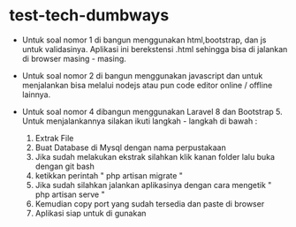 # test-tech-dumbways

- Untuk soal nomor 1 di bangun menggunakan html,bootstrap, dan js untuk validasinya. Aplikasi ini berekstensi .html sehingga bisa di jalankan di browser masing - masing.

- Untuk soal nomor 2 di bangun menggunakan javascript dan untuk menjalankan bisa melalui nodejs atau pun code editor online / offline lainnya.

- Untuk soal nomor 4 dibangun menggunakan Laravel 8 dan Bootstrap 5. Untuk menjalankannya silakan ikuti langkah - langkah di bawah :
  1. Extrak File
  2. Buat Database di Mysql dengan nama perpustakaan
  3. Jika sudah melakukan ekstrak silahkan klik kanan folder lalu buka dengan git bash
  4. ketikkan perintah " php artisan migrate "
  5. Jika sudah silahkan jalankan aplikasinya dengan cara mengetik " php artisan serve "
  6. Kemudian copy port yang sudah tersedia dan paste di browser
  7. Aplikasi siap untuk di gunakan
